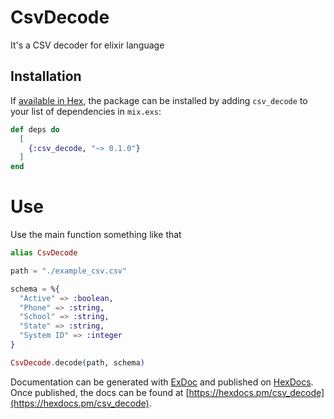 # CsvDecode

It's a CSV decoder for elixir language

## Installation

If [available in Hex](https://hex.pm/docs/publish), the package can be installed
by adding `csv_decode` to your list of dependencies in `mix.exs`:

```elixir
def deps do
  [
    {:csv_decode, "~> 0.1.0"}
  ]
end
```


# Use 

Use the main function something like that

```elixir
alias CsvDecode

path = "./example_csv.csv"

schema = %{
  "Active" => :boolean,
  "Phone" => :string,
  "School" => :string,
  "State" => :string,
  "System ID" => :integer
}

CsvDecode.decode(path, schema)

```

Documentation can be generated with [ExDoc](https://github.com/elixir-lang/ex_doc)
and published on [HexDocs](https://hexdocs.pm). Once published, the docs can
be found at [https://hexdocs.pm/csv_decode](https://hexdocs.pm/csv_decode).

